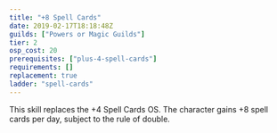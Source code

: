 ```yaml
---
title: "+8 Spell Cards"
date: 2019-02-17T18:18:48Z
guilds: ["Powers or Magic Guilds"]
tier: 2
osp_cost: 20
prerequisites: ["plus-4-spell-cards"]
requirements: []
replacement: true
ladder: "spell-cards"
---
```

This skill replaces the +4 Spell Cards OS. The character gains +8 spell cards per day, subject to the rule of double.